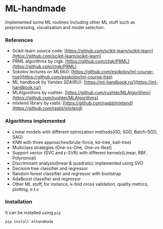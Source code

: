 # ML-handmade

Implemented some ML routines including other ML stuff such as preprocessing, visualization and model selection.

### References

- Scikit-learn source code: [https://github.com/scikit-learn/scikit-learn](https://github.com/scikit-learn/scikit-learn)
- PRML algorithms by ctgk: [https://github.com/ctgk/PRML](https://github.com/ctgk/PRML)
- Sokolov lectures on ML(RU): [https://github.com/esokolov/ml-course-hse](https://github.com/esokolov/ml-course-hse)
- ML handbook by Yandex SDA(RU): [https://ml-handbook.ru/](https://ml-handbook.ru/)
- MLAlgorithms by rushter: [https://github.com/rushter/MLAlgorithms](https://github.com/rushter/MLAlgorithms)
- mlxtend library by rasbt: [https://github.com/rasbt/mlxtend](https://github.com/rasbt/mlxtend)

### Algorithms implemented

* Linear models with different optmization methods(GD, SGD, Batch-SGD, SAG)
* KNN with three approaches(brute-force, kd-tree, ball-tree)
* Multiclass strategies (One-vs-One, One-vs-Rest)
* Support vector (SVC and $\epsilon$-SVR) with different kernels(Linear, RBF, Polynomial)
* Discriminant analysis(linear & quadratic) implemented using SVD
* Decision tree classifier and regressor
* Random forest classifier and regressor with bootstrap
* AdaBoost classifier and regressor
* Other ML stuff, for instance, k-fold cross validation, quality metrics, plotting, e.t.c

### Installation

It can be installed using `pip`

```bash
pip install mlhandmade
```